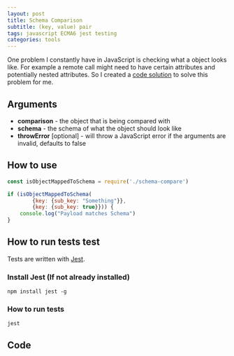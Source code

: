 ```yaml
---
layout: post
title: Schema Comparison
subtitle: (key, value) pair
tags: javascript ECMA6 jest testing
categories: tools
---
```


One problem I constantly have in JavaScript is checking what a object looks like. For example a remote call might need to have certain attributes and potentially nested attributes. So I created a [code solution](https://gist.github.com/bbody/0cd99962f72a5a4d3e437995e65e8651) to solve this problem for me.

## Arguments

* **comparison** - the object that is being compared with
* **schema** - the schema of what the object should look like
* **throwError** [optional] - will throw a JavaScript error if the arguments are invalid, defaults to false

## How to use

```javascript
const isObjectMappedToSchema = require('./schema-compare')

if (isObjectMappedToSchema(
		{key: {sub_key: "Something"}},
		{key: {sub_key: true}})) {
	console.log("Payload matches Schema")
}
```

## How to run tests test

Tests are written with [Jest](https://jestjs.io/).

### Install Jest (If not already installed)

`npm install jest -g` 

### How to run tests

`jest`

## Code

<script src="https://gist.github.com/bbody/0cd99962f72a5a4d3e437995e65e8651.js"></script>
